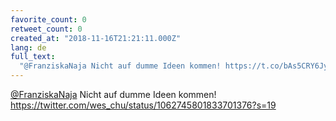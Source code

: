 ```yaml
---
favorite_count: 0
retweet_count: 0
created_at: "2018-11-16T21:21:11.000Z"
lang: de
full_text:
  "@FranziskaNaja Nicht auf dumme Ideen kommen! https://t.co/bAs5CRY6Jy"
---
```


[@FranziskaNaja](https://twitter.com/FranziskaNaja) Nicht auf dumme Ideen
kommen! <https://twitter.com/wes_chu/status/1062745801833701376?s=19>
